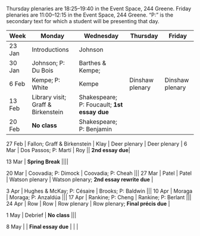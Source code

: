 
Thursday plenaries are 18:25–19:40 in the Event Space, 244 Greene. Friday
plenaries are 11:00–12:15 in the Event Space, 244 Greene. “P:” is the secondary
text for which a student will be presenting that day.

| Week | Monday | Wednesday | Thursday | Friday |
-------| ------ | --------- | -------- | ------ |
23 Jan| Introductions | Johnson |||
30 Jan | Johnson; P: Du Bois | Barthes & Kempe; |||
6 Feb | Kempe; P: White | Kempe | Dinshaw plenary | Dinshaw plenary |
13 Feb | Library visit; Graff & Birkenstein | Shakespeare; P: Foucault; **1st essay due** |||
20 Feb | **No class** | Shakespeare; P: Benjamin |||

27 Feb | Fallon; Graff & Birkenstein | Klay | Deer plenary | Deer plenary |
6 Mar | Dos Passos; P: Martí | Roy || **2nd essay due**|

13 Mar | **Spring Break** ||||

20 Mar | Coovadia; P: Dimock | Coovadia; P: Cheah |||
27 Mar | Patel | Patel | Watson plenary | Watson plenary; **2nd essay rewrite due** |

3 Apr | Hughes & McKay; P: Césaire | Brooks; P: Baldwin |||
10 Apr | Moraga | Moraga; P: Anzaldúa |||
17 Apr | Rankine; P: Cheng | Rankine; P: Berlant |||
24 Apr | Row | Row | Row plenary | Row plenary; **Final précis due** |

1 May | Debrief | **No class** |||

8 May | | **Final essay due** | | |
